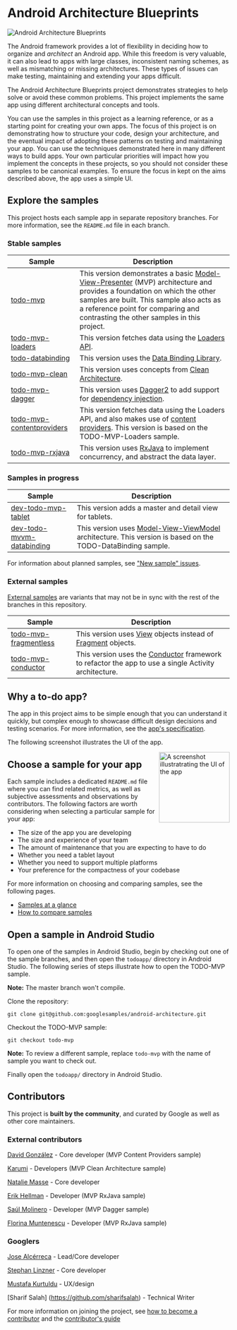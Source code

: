 # Android Architecture Blueprints

<img src="https://github.com/googlesamples/android-architecture/wiki/images/aab-logo.png" alt="Android Architecture Blueprints"/>

The Android framework provides a lot of flexibility in deciding how to organize and <em>architect</em> an Android app. While this freedom is very valuable, it can also lead to apps with large classes, inconsistent naming schemes, as well as mismatching or missing architectures. These types of issues can make testing, maintaining and extending your apps difficult.

The Android Architecture Blueprints project demonstrates strategies to help solve or avoid these common problems. This project implements the same app using different architectural concepts and tools.

You can use the samples in this project as a learning reference, or as a starting point for creating your own apps. The focus of this project is on demonstrating how to structure your code, design your architecture, and the eventual impact of adopting these patterns on testing and maintaining your app. You can use the techniques demonstrated here in many different ways to build apps. Your own particular priorities will impact how you implement the concepts in these projects, so you should not consider these samples to be canonical examples. To ensure the focus in kept on the aims described above, the app uses a simple UI.

## Explore the samples

This project hosts each sample app in separate repository branches. For more information, see the `README.md` file in each branch.

### Stable samples
| Sample | Description |
| ------------- | ------------- |
| [todo-mvp](https://github.com/googlesamples/android-architecture/tree/todo-mvp/) | This version demonstrates a basic [Model-View-Presenter](https://en.wikipedia.org/wiki/Model%E2%80%93view%E2%80%93presenter) (MVP) architecture and provides a foundation on which the other samples are built. This sample also acts as a reference point for comparing and contrasting the other samples in this project. |
| [todo-mvp-loaders](https://github.com/googlesamples/android-architecture/tree/todo-mvp-loaders/) | This version fetches data using the [Loaders API](https://developer.android.com/guide/components/loaders.html). |
| [todo-databinding](https://github.com/googlesamples/android-architecture/tree/todo-databinding/) | This version uses the [Data Binding Library](https://developer.android.com/topic/libraries/data-binding/index.html). |
| [todo-mvp-clean](https://github.com/googlesamples/android-architecture/tree/todo-mvp-clean/) | This version uses concepts from [Clean Architecture](https://8thlight.com/blog/uncle-bob/2012/08/13/the-clean-architecture.html). |
| [todo-mvp-dagger](https://github.com/googlesamples/android-architecture/tree/todo-mvp-dagger/) | This version uses [Dagger2](https://google.github.io/dagger/) to add support for [dependency injection](https://en.wikipedia.org/wiki/Dependency_injection). |
[todo-mvp-contentproviders](https://github.com/googlesamples/android-architecture/tree/todo-mvp-contentproviders/) | This version fetches data using the Loaders API, and also makes use of [content providers](https://developer.android.com/guide/topics/providers/content-providers.html). This version is based on the TODO-MVP-Loaders sample. |
| [todo-mvp-rxjava](https://github.com/googlesamples/android-architecture/tree/todo-mvp-rxjava/) | This version uses [RxJava](https://github.com/ReactiveX/RxJava) to implement concurrency, and abstract the data layer. |


### Samples in progress

| Sample | Description |
| ------------- | ------------- |
| [dev-todo-mvp-tablet](https://github.com/googlesamples/android-architecture/tree/dev-todo-mvp-tablet/) | This version adds a master and detail view for tablets. |
| [dev-todo-mvvm-databinding](https://github.com/googlesamples/android-architecture/tree/dev-todo-mvvm-databinding/) | This version uses [Model-View-ViewModel](https://en.wikipedia.org/wiki/Model%E2%80%93view%E2%80%93viewmodel) architecture. This version is based on the TODO-DataBinding sample. |

For information about planned samples, see ["New sample" issues](https://github.com/googlesamples/android-architecture/issues?q=is%3Aissue+is%3Aopen+label%3A%22New+sample%22).

### External samples
[External samples](https://github.com/googlesamples/android-architecture/wiki/External-samples) are variants that may not be in sync with the rest of the branches in this repository.

| Sample | Description |
| ------------- | ------------- |
| [todo-mvp-fragmentless](https://github.com/Syhids/android-architecture/tree/todo-mvp-fragmentless) | This version uses [View](https://developer.android.com/reference/android/view/View.html) objects instead of [Fragment](https://developer.android.com/reference/android/app/Fragment.html) objects.|
| [todo-mvp-conductor](https://github.com/grepx/android-architecture/tree/todo-mvp-conductor) | This version uses the [Conductor](https://github.com/bluelinelabs/Conductor) framework to refactor the app to use a single Activity architecture. |

## Why a to-do app?

The app in this project aims to be simple enough that you can understand it quickly, but complex enough to showcase difficult design decisions and testing scenarios. For more information, see the [app's specification](https://github.com/googlesamples/android-architecture/wiki/To-do-app-specification).

The following screenshot illustrates the UI of the app.

<img src="https://github.com/googlesamples/android-architecture/wiki/images/tasks2.png" alt="A screenshot illustratrating the UI of the app" width="160" style="display: inline; float: right"/>

## Choose a sample for your app

Each sample includes a dedicated `README.md` file where you can find related metrics, as well as subjective assessments and observations by contributors. The following factors are worth considering when selecting a particular sample for your app:

* The size of the app you are developing
* The size and experience of your team
* The amount of maintenance that you are expecting to have to do
* Whether you need a tablet layout 
* Whether you need to support multiple platforms
* Your preference for the compactness of your codebase

For more information on choosing and comparing samples, see the following pages.
* [Samples at a glance](https://github.com/googlesamples/android-architecture/wiki/Samples-at-a-glance)
* [How to compare samples](https://github.com/googlesamples/android-architecture/wiki/How-to-compare-samples)

## Open a sample in Android Studio

To open one of the samples in Android Studio, begin by checking out one of the sample branches, and then open the `todoapp/` directory in Android Studio. The following series of steps illustrate how to open the TODO-MVP sample.

**Note:** The master branch won't compile.

Clone the repository:

```
git clone git@github.com:googlesamples/android-architecture.git
```

Checkout the TODO-MVP sample:
  
```
git checkout todo-mvp
```

**Note:** To review a different sample, replace `todo-mvp` with the name of sample you want to check out.

Finally open the `todoapp/` directory in Android Studio.

## Contributors

This project is **built by the community**, and curated by Google as well as other core maintainers.

### External contributors

[David González](http://github.com/malmstein) - Core developer (MVP Content Providers sample)

[Karumi](http://github.com/Karumi) - Developers (MVP Clean Architecture sample)

[Natalie Masse](http://github.com/freewheelnat) - Core developer

[Erik Hellman](https://github.com/ErikHellman) - Developer (MVP RxJava sample)

[Saúl Molinero](https://github.com/saulmm) - Developer (MVP Dagger sample)

[Florina Muntenescu](https://github.com/florina-muntenescu) - Developer (MVP RxJava sample)

### Googlers

[Jose Alcérreca](http://github.com/JoseAlcerreca) - Lead/Core developer

[Stephan Linzner](http://github.com/slinzner) - Core developer

[Mustafa Kurtuldu](https://github.com/mustafa-x) - UX/design

[Sharif Salah] (https://github.com/sharifsalah) - Technical Writer

For more information on joining the project, see [how to become a contributor](https://github.com/googlesamples/android-architecture/blob/master/CONTRIBUTING.md) and the [contributor's guide](https://github.com/googlesamples/android-architecture/wiki/Contributions)

